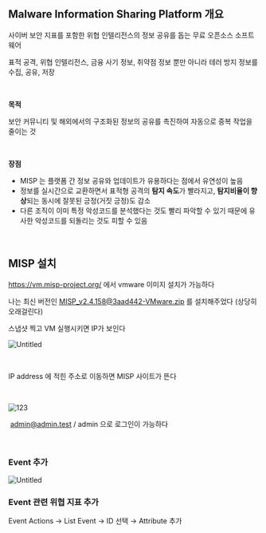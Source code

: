 ## Malware Information Sharing Platform 개요

사이버 보안 지표를 포함한 위협 인텔리전스의 정보 공유를 돕는 무료 오픈소스 소프트웨어

표적 공격, 위협 인텔리전스, 금융 사기 정보, 취약점 정보 뿐만 아니라 테러 방지 정보를 수집, 공유, 저장

<br>

**목적**

보안 커뮤니티 및 해외에서의 구조화된 정보의 공유를 촉진하여 자동으로 중복 작업을 줄이는 것

<br>

**장점**

- MISP 는 플랫폼 간 정보 공유와 업데이트가 유용하다는 점에서 유연성이 높음
- 정보를 실시간으로 교환하면서 표적형 공격의 **탐지 속도**가 빨라지고, **탐지비율이
향상**되는 동시에 잘못된 긍정(거짓 긍정)도 감소
- 다른 조직이 이미 특정 악성코드를 분석했다는 것도 빨리 파악할 수 있기 때문에 유사한 악성코드를 되돌리는 것도 피할 수 있음

<br>


## MISP 설치

https://vm.misp-project.org/  에서 vmware 이미지 설치가 가능하다

나는 최신 버전인 [MISP_v2.4.158@3aad442-VMware.zip](mailto:MISP_v2.4.158@3aad442-VMware.zip) 를 설치해주었다 (상당히 오래걸린다)

스냅샷 찍고 VM 실행시키면 IP가 보인다

![Untitled]()

<br>

IP address 에 적힌 주소로 이동하면 MISP 사이트가 뜬다 

<br>

![123]()

 [admin@admin.test](mailto:admin@admin.test) / admin 으로 로그인이 가능하다

<br>

### Event 추가

![Untitled](https://prod-files-secure.s3.us-west-2.amazonaws.com/8fae81f3-c4f8-4700-aae9-fa557b2208ef/45e05d78-40f6-4eb4-8c8a-92e322b24ac1/Untitled.png)

### **Event 관련 위협 지표 추가**

Event Actions → List Event → ID 선택 → Attribute 추가
